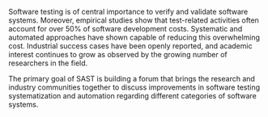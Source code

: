 Software testing is of central importance to verify and validate software systems. Moreover, empirical studies show that test-related activities often account for over 50% of software development costs. Systematic and automated approaches have shown capable of reducing this overwhelming cost. Industrial success cases have been openly reported, and academic interest continues to grow as observed by the growing number of researchers in the field.

The primary goal of SAST is building a forum that brings the research and industry communities together to discuss improvements in software testing systematization and automation regarding different categories of software systems.
